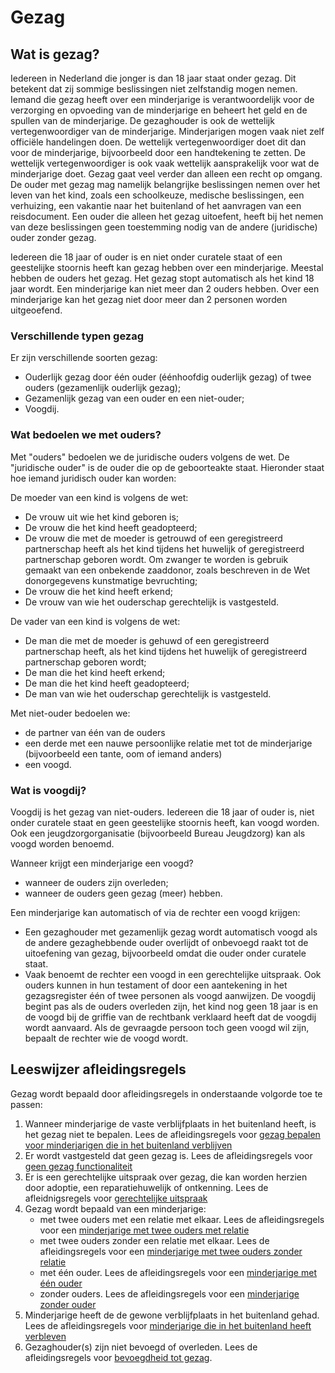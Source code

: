 # Gezag

## Wat is gezag?  
Iedereen in Nederland die jonger is dan 18 jaar staat onder gezag. Dit betekent dat zij sommige beslissingen niet zelfstandig mogen nemen. Iemand die gezag heeft over een minderjarige is verantwoordelijk voor de verzorging en opvoeding van de minderjarige en beheert het geld en de spullen van de minderjarige. De gezaghouder is ook de wettelijk vertegenwoordiger van de minderjarige. Minderjarigen mogen vaak niet zelf officiële handelingen doen. De wettelijk vertegenwoordiger doet dit dan voor de minderjarige, bijvoorbeeld door een handtekening te zetten.
De wettelijk vertegenwoordiger is ook vaak wettelijk aansprakelijk voor wat de minderjarige doet. Gezag gaat veel verder dan alleen een recht op omgang. De ouder met gezag mag namelijk belangrijke beslissingen nemen over het leven van het kind, zoals een schoolkeuze, medische beslissingen, een verhuizing, een vakantie naar het buitenland of het aanvragen van een reisdocument. Een ouder die alleen het gezag uitoefent, heeft bij het nemen van deze beslissingen geen toestemming nodig van de andere (juridische) ouder zonder gezag.

Iedereen die 18 jaar of ouder is en niet onder curatele staat of een geestelijke stoornis heeft kan gezag hebben over een minderjarige. Meestal hebben de ouders het gezag. Het gezag stopt automatisch als het kind 18 jaar wordt. Een minderjarige kan niet meer dan 2 ouders hebben. Over een minderjarige kan het gezag niet door meer dan 2 personen worden uitgeoefend.

### Verschillende typen gezag  
Er zijn verschillende soorten gezag:
- Ouderlijk gezag door één ouder (éénhoofdig ouderlijk gezag) of twee ouders (gezamenlijk ouderlijk gezag);
- Gezamenlijk gezag van een ouder en een niet-ouder;
- Voogdij.

### Wat bedoelen we met ouders?
Met "ouders" bedoelen we de juridische ouders volgens de wet. De "juridische ouder" is de ouder die op de geboorteakte staat. Hieronder staat hoe iemand juridisch ouder kan worden:

De moeder van een kind is volgens de wet:
- De vrouw uit wie het kind geboren is;
- De vrouw die het kind heeft geadopteerd; 
- De vrouw die met de moeder is getrouwd of een geregistreerd partnerschap heeft als het kind tijdens het huwelijk of geregistreerd partnerschap geboren wordt. Om zwanger te worden is gebruik gemaakt van een onbekende zaaddonor, zoals beschreven in de Wet donorgegevens kunstmatige bevruchting; 
- De vrouw die het kind heeft erkend;
- De vrouw van wie het ouderschap gerechtelijk is vastgesteld.

De vader van een kind is volgens de wet:
- De man die met de moeder is gehuwd of een geregistreerd partnerschap heeft, als het kind tijdens het huwelijk of geregistreerd partnerschap geboren wordt;
- De man die het kind heeft erkend; 
- De man die het kind heeft geadopteerd;
- De man van wie het ouderschap gerechtelijk is vastgesteld. 

Met niet-ouder bedoelen we:  
- de partner van één van de ouders
- een derde met een nauwe persoonlijke relatie met tot de minderjarige (bijvoorbeeld een tante, oom of iemand anders)
- een voogd.

### Wat is voogdij?
Voogdij is het gezag van niet-ouders. Iedereen die 18 jaar of ouder is, niet onder curatele staat en geen geestelijke stoornis heeft, kan voogd worden. Ook een jeugdzorgorganisatie (bijvoorbeeld Bureau Jeugdzorg) kan als voogd worden benoemd.

Wanneer krijgt een minderjarige een voogd?
- wanneer de ouders zijn overleden;
- wanneer de ouders geen gezag (meer) hebben.

Een minderjarige kan automatisch of via de rechter een voogd krijgen:
- Een gezaghouder met gezamenlijk gezag wordt automatisch voogd als de andere gezaghebbende ouder overlijdt of onbevoegd raakt tot de uitoefening van gezag, bijvoorbeeld omdat die ouder onder curatele staat.
- Vaak benoemt de rechter een voogd in een gerechtelijke uitspraak. Ook ouders kunnen in hun testament of door een aantekening in het gezagsregister één of twee personen als voogd aanwijzen. De voogdij begint pas als de ouders overleden zijn, het kind nog geen 18 jaar is en de voogd bij de griffie van de rechtbank verklaard heeft dat de voogdij wordt aanvaard. Als de gevraagde persoon toch geen voogd wil zijn, bepaalt de rechter wie de voogd wordt.

## Leeswijzer afleidingsregels

Gezag wordt bepaald door afleidingsregels in onderstaande volgorde toe te passen:

1. Wanneer minderjarige de vaste verblijfplaats in het buitenland heeft, is het gezag niet te bepalen. Lees de afleidingsregels voor [gezag bepalen voor minderjarigen die in het buitenland verblijven](niet-ingezetene.feature)
2. Er wordt vastgesteld dat geen gezag is. Lees de afleidingsregels voor [geen gezag functionaliteit](geen-gezag.feature)
3. Er is een gerechtelijke uitspraak over gezag, die kan worden herzien door adoptie, een reparatiehuwelijk of ontkenning. Lees de afleidnigsregels voor [gerechtelijke uitspraak](gerechtelijke-uitspraak-feature)
4. Gezag wordt bepaald van een minderjarige:
    - met twee ouders met een relatie met elkaar. Lees de afleidingsregels voor een [minderjarige met twee ouders met relatie](twee-ouders-met-relatie.feature)
    - met twee ouders zonder een relatie met elkaar. Lees de afleidingsregels voor een [minderjarige met twee ouders zonder relatie](twee-ouders-geen-relatie.feature)
    - met één ouder. Lees de afleidingsregels voor een [minderjarige met één ouder](één-ouder.feature)
    - zonder ouders. Lees de afleidingsregels voor een [minderjarige zonder ouder](geen-ouder.feature)
5. Minderjarige heeft de de gewone verblijfplaats in het buitenland gehad. Lees de afleidingsregels voor [minderjarige die in het buitenland heeft verbleven](immigrant.feature)
6. Gezaghouder(s) zijn niet bevoegd of overleden. Lees de afleidingsregels voor [bevoegdheid tot gezag](bevoegdheid-tot-gezag.feature).
